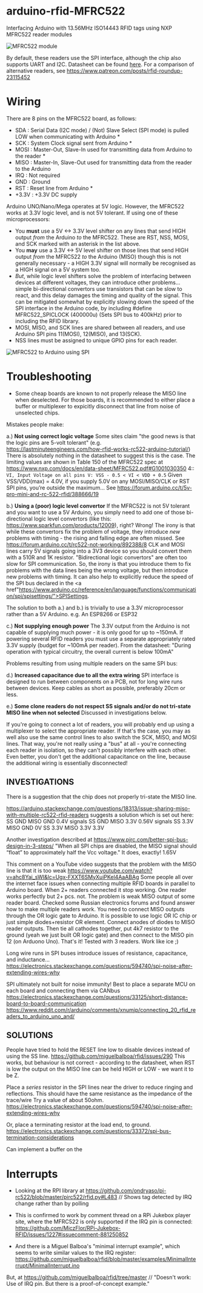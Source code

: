 # arduino-rfid-MFRC522
Interfacing Arduino with 13.56MHz ISO14443 RFID tags using NXP MFRC522 reader modules

![MFRC522 module](https://raw.githubusercontent.com/playfultechnology/arduino-rfid-MFRC522/master/documentation/MFRC522.jpg)

By default, these readers use the SPI interface, although the chip also supports UART and I2C. Datasheet can be found <a href="https://www.nxp.com/docs/en/data-sheet/MFRC522.pdf
">here</a>. For a comparison of alternative readers, see https://www.patreon.com/posts/rfid-roundup-23115452

# Wiring
There are 8 pins on the MFRC522 board, as follows:
- SDA : Serial Data (I2C mode) / (Not) Slave Select (SPI mode) is pulled LOW when communicating with Arduino *  
- SCK : System Clock signal sent from Arduino *
- MOSI : Master-Out, Slave-In used for transmitting data from Arduino to the reader *
- MISO : Master-In, Slave-Out used for transmitting data from the reader to the Arduino
- IRQ : Not required
- GND : Ground
- RST : Reset line from Arduino *
- +3.3V : +3.3V DC supply 

Arduino UNO/Nano/Mega operates at 5V logic. However, the MFRC522 works at 3.3V logic level, and is not 5V tolerant. If using one of these microprocessors:
- You **must** use a 5V <-> 3.3V level shifter on any lines that send HIGH output *from* the Arduino *to* the MFRC522. These are RST, NSS, MOSI, and SCK marked with an asterisk in the list above.
- You **may** use a 3.3V <-> 5V level shifter on those lines that send HIGH output *from* the MFRC522 *to* the Arduino (MISO) though this is not generally necessary - a HIGH 3.3V signal will normally be recognised as a HIGH signal on a 5V system too.
- *But*, while logic level shifters solve the problem of interfacing between devices at different voltages, they can introduce other problems... simple bi-directional convertors use transistors that can be slow to react, and this delay damages the timing and quality of the signal. This can be mitigated somewhat by explicitly slowing down the speed of the SPI interface in the Arduino code, by including #define MFRC522_SPICLOCK (400000u)	(Sets SPI bus to 400kHz) prior to including the RFID library.
- MOSI, MISO, and SCK lines are shared between all readers, and use Arduino SPI pins 11(MOSI), 12(MISO), and 13(SCK). 
- NSS lines must be assigned to unique GPIO pins for each reader.

![MFRC522 to Arduino using SPI](https://raw.githubusercontent.com/playfultechnology/arduino-rfid-MFRC522/master/documentation/MFRC522_bb.jpg)

# Troubleshooting
- Some cheap boards are known to not properly release the MISO line when deselected. For those boards, it is recommended to either place a buffer or multiplexer to expicitly disconnect that line from noise of unselected chips.

Mistakes people make:

a.) **Not using correct logic voltage**
Some sites claim "the good news is that the logic pins are 5-volt tolerant"  (e.g. https://lastminuteengineers.com/how-rfid-works-rc522-arduino-tutorial/) 
There is absolutely nothing in the datasheet to suggest this is the case. The limiting values are shown in Table 150 of the MFRC522 spec at https://www.nxp.com/docs/en/data-sheet/MFRC522.pdf#G1001030350 4::
```VI, Input Voltage on all pins V: VSS - 0.5 < VI < VDD + 0.5```
Given VSS/VDD(max) = 4.0V, if you supply 5.0V on any MOSI/MISO/CLK or RST SPI pins, you’re outside the maximum… See https://forum.arduino.cc/t/5v-pro-mini-and-rc-522-rfid/388666/19

b.) **Using a (poor) logic level convertor**
If the MFRC522 is not 5V tolerant and you want to use a 5V Arduino, you simply need to add one of those bi-directional
logic level convertors (like this: https://www.sparkfun.com/products/12009), right?
Wrong!
The irony is that while these convertors fix the problem of voltage, they introduce *new* problems with timing - the rising and falling edge are often missed. See https://forum.arduino.cc/t/rc522-not-working/892388/8
CLK and MOSI lines carry 5V signals going into a 3V3 device so you should convert them with a 510R and 1K resistor.
"Bidirectional logic convertors" are often too slow for SPI communication. So, the irony is that you introduce
them to fix problems with the data lines being the wrong voltage, but then introduce new problems with timing.
It can also help to explicitly reduce the speed of the SPI bus declared in the <a href"https://www.arduino.cc/reference/en/language/functions/communication/spi/spisettings/">SPISettings<a>.

The solution to both a.) and b.) is trivially to use a 3.3V microprocessor rather than a 5V Arduino. e.g. An ESP8266 or ESP32

c.) **Not supplying enough power**
The 3.3V output from the Arduino is not capable of supplying much power - it is only good for up to ~150mA. If powering several RFID readers you must use a separate appropriately rated 3.3V supply (budget for ~100mA per reader). From the datasheet:
"During operation with typical circuitry, the overall current is below 100mA"

Problems resulting from using multiple readers on the same SPI bus:

d.) **Increased capacitance due to all the extra wiring**
SPI interface is designed to run between components on a PCB, not for long wire runs between devices. Keep cables as short as possible, preferably 20cm or less.

e.) **Some clone readers do not respect SS signals and/or do not tri-state MISO line when not selected**
Discussed in investigations below.

If you're going to connect a lot of readers, you will probably end up using a multiplexer to select the appropriate reader.
If that's the case, you may as well also use the same control lines to also switch the SCK, MISO, and MOSI lines. 
That way, you're not really using a "bus" at all - you're connecting each reader in isolation, so they can't possibly interfere with each other. Even better, you don't get the additional capacitance on the line, because the additional wiring is essentially disconnected!



INVESTIGATIONS
---
There is a suggestion that the chip does not properly tri-state the MISO line.

https://arduino.stackexchange.com/questions/18313/issue-sharing-miso-with-multiple-rc522-rfid-readers
suggests a solution which is set out here:
SS GND   MISO GND  0.4V  signals
SS GND   MISO 3.3V  0.56V signals
SS 3.3V MISO GND  0V
SS 3.3V MISO 3.3V  3.3V 

Another investigation described at https://www.pjrc.com/better-spi-bus-design-in-3-steps/
"When all SPI chips are disabled, the MISO signal should “float” to approximately half the Vcc voltage."
It does, exactly! 1.65V

This comment on a YouTube video suggests that the problem with the MISO line is that it is too weak
https://www.youtube.com/watch?v=ahc8Yai_sWI&lc=Ugx-FXXT6SMyXuiPKel4AaABAg
Some people all over the internet face issues when connecting multiple RFID boards in parallel to Arduino board. When 2+ readers connected it stop working. One reader works perfectly but 2+ pcs.  not. The problem is weak MISO output of some reader board. Checked some Russian electronics forums and found answer how to make multiple readers work. You need to connect MISO outputs through the OR logic gate to Arduino. It is possible to use logic OR IC chip or just simple diodes+resistor OR element. Connect anodes of diodes to MISO reader outputs. Then tie all cathodes together, put 4k7 resistor to the ground (yeah we just built OR logic gate) and then connect to the MISO pin 12 (on Arduono Uno). That's it! Tested with 3 readers. Work like ice ;)

Long wire runs in SPI buses introduce issues of resistance, capacitance, and inductance...
https://electronics.stackexchange.com/questions/594740/spi-noise-after-extending-wires-why

SPI ultimately not built for noise immunity! Best to place a separate MCU on each board and connecting them via CANbus
https://electronics.stackexchange.com/questions/33125/short-distance-board-to-board-communication
https://www.reddit.com/r/arduino/comments/xnumjp/connecting_20_rfid_readers_to_arduino_uno_and/

SOLUTIONS
---
People have tried to hold the RESET line low to disable devices instead of using the SS line.
https://github.com/miguelbalboa/rfid/issues/290
This works, but behaviour is not correct - according to the datasheet, when RST is low the output on the MISO line can be held HIGH or LOW - we want it to be Z.

Place a _series_ resistor in the SPI lines near the driver to reduce ringing and reflections. This should have the same resistance as the impedance of the trace/wire
Try a value of about 50ohm.
https://electronics.stackexchange.com/questions/594740/spi-noise-after-extending-wires-why

Or, place a terminating resistor at the load end, to ground. https://electronics.stackexchange.com/questions/33372/spi-bus-termination-considerations


Can implement a buffer on the 

# Interrupts
 - Looking at the RPI library at https://github.com/ondryaso/pi-rc522/blob/master/pirc522/rfid.py#L483
// Shows tag detected by IRQ change rather than by polling

 - This is confirmed to work by comment thread on a RPi Jukebox player site, where the MFRC522 is only supported if the IRQ pin is connected: https://github.com/MiczFlor/RPi-Jukebox-RFID/issues/1227#issuecomment-881250852

 - And there is a Miguel Balboa's "minimal interrupt example", which seems to write similar values to the IRQ register:
https://github.com/miguelbalboa/rfid/blob/master/examples/MinimalInterrupt/MinimalInterrupt.ino

But, at https://github.com/miguelbalboa/rfid/tree/master
// "Doesn't work: Use of IRQ pin. But there is a proof-of-concept example."


